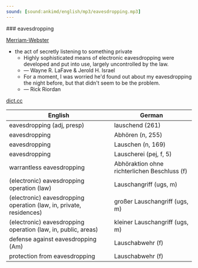 ```yaml
---
sound: [sound:ankimd/english/mp3/eavesdropping.mp3]
---
```


\### eavesdropping

[Merriam-Webster](https://www.merriam-webster.com/dictionary/eavesdropping)

- the act of secretly listening to something private
    - Highly sophisticated means of electronic eavesdropping were developed and put into use, largely uncontrolled by the law.
    - — Wayne R. LaFave & Jerold H. Israel
    - For a moment, I was worried he'd found out about my eavesdropping the night before, but that didn't seem to be the problem.
    - — Rick Riordan

[dict.cc](https://www.dict.cc/eavesdropping)

| English        | German       |
| -------------- | ------------ |
| eavesdropping (adj, presp) | lauschend (261) |
| eavesdropping | Abhören (n, 255) |
| eavesdropping | Lauschen (n, 169) |
| eavesdropping | Lauscherei (pej, f, 5) |
| warrantless eavesdropping | Abhöraktion ohne richterlichen Beschluss (f) |
| (electronic) eavesdropping operation (law) | Lauschangriff (ugs, m) |
| (electronic) eavesdropping operation (law, in, private, residences) | großer Lauschangriff (ugs, m) |
| (electronic) eavesdropping operation (law, in, public, areas) | kleiner Lauschangriff (ugs, m) |
| defense against eavesdropping (Am) | Lauschabwehr (f) |
| protection from eavesdropping | Lauschabwehr (f) |
